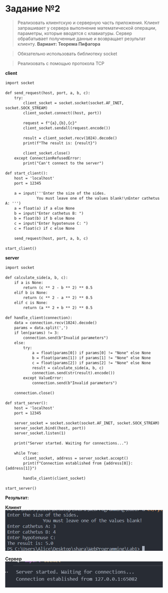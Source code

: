 # Задание №2

>Реализовать клиентскую и серверную часть приложения. Клиент запрашивает у сервера выполнение математической операции, параметры, которые вводятся с клавиатуры. Сервер обрабатывает полученные данные и возвращает результат клиенту. **Вариант: Теорема Пифагора**

>Обязательно использовать библиотеку socket

>Реализовать с помощью протокола TCP

**client**

```
import socket

def send_request(host, port, a, b, c):
    try:
        client_socket = socket.socket(socket.AF_INET, socket.SOCK_STREAM)
        client_socket.connect((host, port))

        request = f"{a},{b},{c}"
        client_socket.sendall(request.encode())

        result = client_socket.recv(1024).decode()
        print(f"The result is: {result}")

        client_socket.close()
    except ConnectionRefusedError:
        print("Can't connect to the server")

def start_client():
    host = 'localhost'
    port = 12345

    a = input('''Enter the size of the sides. 
              You must leave one of the values blank!\nEnter cathetus A: ''')
    a = float(a) if a else None
    b = input("Enter cathetus B: ")
    b = float(b) if b else None
    c = input("Enter hypotenuse C: ")
    c = float(c) if c else None

    send_request(host, port, a, b, c)

start_client()

```
**server**

```
import socket

def calculate_side(a, b, c):
    if a is None:
        return (c ** 2 - b ** 2) ** 0.5    
    elif b is None:
        return (c ** 2 - a ** 2) ** 0.5    
    elif c is None:
        return (a ** 2 + b ** 2) ** 0.5

def handle_client(connection):
    data = connection.recv(1024).decode()
    params = data.split(',')
    if len(params) != 3:
        connection.send(b"Invalid parameters")
    else:
        try:
            a = float(params[0]) if params[0] != "None" else None 
            b = float(params[1]) if params[1] != "None" else None 
            c = float(params[2]) if params[2] != "None" else None 
            result = calculate_side(a, b, c)
            connection.send(str(result).encode())
        except ValueError:
            connection.send(b"Invalid parameters")

    connection.close()

def start_server():
    host = 'localhost'
    port = 12345

    server_socket = socket.socket(socket.AF_INET, socket.SOCK_STREAM)
    server_socket.bind((host, port))
    server_socket.listen(1)

    print("Server started. Waiting for connections...")

    while True:
        client_socket, address = server_socket.accept()
        print(f"Connection established from {address[0]}:{address[1]}")
        
        handle_client(client_socket)

start_server()

```
**Результат:**



**Клиент**
![клиентская часть](phots/2.png)

**Сервер**
![серверная часть](phots/3.png)